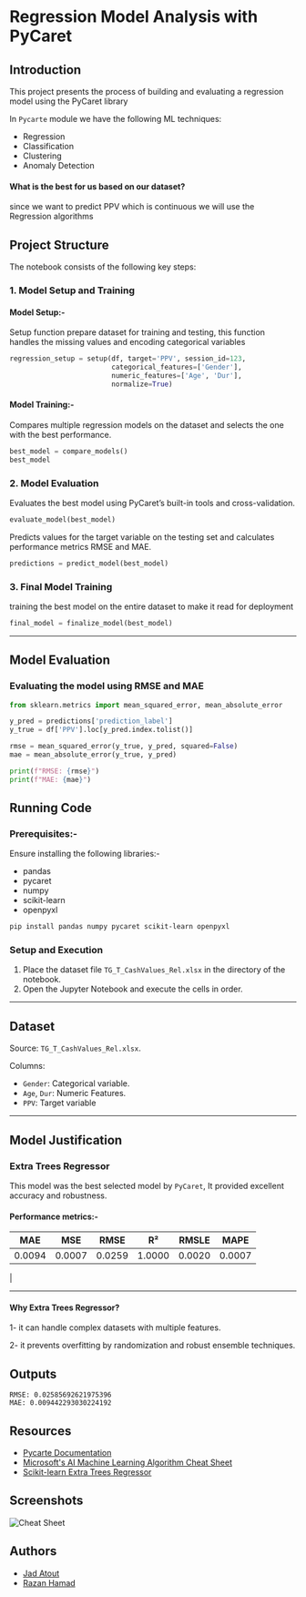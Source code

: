 # Regression Model Analysis with PyCaret
## Introduction
This project presents the process of building and evaluating a regression model using the PyCaret library

In `Pycarte` module we have the following ML techniques:
- Regression
- Classification
- Clustering
- Anomaly Detection
#### What is the best for us based on our dataset?
since we want to predict PPV which is continuous we will use the Regression algorithms



## Project Structure

The notebook consists of the following key steps:



### 1. Model Setup and Training
   #### Model Setup:-
Setup function prepare dataset for training and testing, this function handles the missing values and encoding categorical variables

```python
regression_setup = setup(df, target='PPV', session_id=123,
                         categorical_features=['Gender'],
                         numeric_features=['Age', 'Dur'],
                         normalize=True)
```
#### Model Training:-
Compares multiple regression models on the dataset and selects the one with the best performance.
```python
best_model = compare_models()
best_model

```
### 2. Model Evaluation
Evaluates the best model using PyCaret’s built-in tools and cross-validation.
```python
evaluate_model(best_model)
```
Predicts values for the target variable on the testing set and calculates performance metrics RMSE and MAE.
```python
predictions = predict_model(best_model)
```
### 3. Final Model Training
training the best model on the entire dataset to make it read for deployment
```python
final_model = finalize_model(best_model)
```
---

## Model Evaluation
### Evaluating the model using RMSE and MAE

```python
from sklearn.metrics import mean_squared_error, mean_absolute_error

y_pred = predictions['prediction_label']
y_true = df['PPV'].loc[y_pred.index.tolist()]

rmse = mean_squared_error(y_true, y_pred, squared=False)
mae = mean_absolute_error(y_true, y_pred)

print(f"RMSE: {rmse}")
print(f"MAE: {mae}")
```

## Running Code
### Prerequisites:-
Ensure installing the following libraries:- 
- pandas        
- pycaret
- numpy
- scikit-learn
- openpyxl
```bash
pip install pandas numpy pycaret scikit-learn openpyxl
```
### Setup and Execution
1. Place the dataset file `TG_T_CashValues_Rel.xlsx` in the directory of the notebook.
2. Open the Jupyter Notebook and execute the cells in order.

---
## Dataset 
Source: `TG_T_CashValues_Rel.xlsx`.

Columns:
- `Gender`: Categorical variable.
- `Age`, `Dur`: Numeric Features.
- `PPV`: Target variable 

---
## Model Justification 
### Extra Trees Regressor
This model was the best selected model by `PyCaret`, It provided excellent accuracy and robustness.
#### Performance metrics:-
| MAE                      | MSE    | RMSE   | R²    | RMSLE  | MAPE   |
|--------------------------|--------|--------|-------|--------|--------|
| 0.0094                   | 0.0007 | 0.0259 | 1.0000| 0.0020 | 0.0007 |
|

---
#### Why Extra Trees Regressor?
1- it can handle complex datasets with multiple features.

2- it prevents overfitting by randomization and robust ensemble techniques.






## Outputs
```
RMSE: 0.02585692621975396
MAE: 0.009442293030224192
```
## Resources 
- [Pycarte Documentation](https://pycaret.gitbook.io/docs/get-started/modules)
- [Microsoft's AI Machine Learning Algorithm Cheat Sheet](https://learn.microsoft.com/en-us/azure/machine-learning/algorithm-cheat-sheet?view=azureml-api-1&WT.mc_id=docs-article-lazzeri#download-machine-learning-algorithm-cheat-sheet)
- [Scikit-learn Extra Trees Regressor](https://scikit-learn.org/stable/modules/generated/sklearn.ensemble.ExtraTreesRegressor.html)
## Screenshots
![Cheat Sheet](https://learn.microsoft.com/en-us/azure/machine-learning/media/algorithm-cheat-sheet/machine-learning-algorithm-cheat-sheet.png?view=azureml-api-1#lightbox)

## Authors

- [Jad Atout](https://www.github.com/Jad-Atout)
- [Razan Hamad](https://github.com/razan0r)

